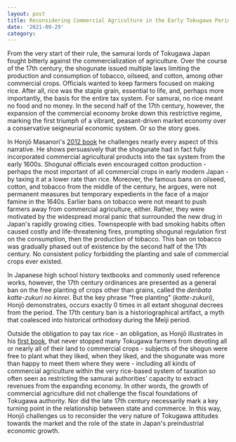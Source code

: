 ```yaml
---
layout: post
title: Reconsidering Commercial Agriculture in the Early Tokugawa Period
date: '2021-09-29'
category: 
---
```

<p>
From the very start of their rule, the samurai lords of Tokugawa Japan fought bitterly against the commercialization of agriculture. Over the course of the 17th century, the shogunate issued multiple laws limiting the production and consumption of tobacco, oilseed, and cotton, among other commercial crops. Officials wanted to keep farmers focused on making rice. After all, rice was the staple grain, essential to life, and, perhaps more importantly, the basis for the entire tax system. For samurai, no rice meant no food and no money. In the second half of the 17th century, however, the expansion of the commercial economy broke down this restrictive regime, marking the first triumph of a vibrant, peasant-driven market economy over a conservative seigneurial economic system. Or so the story goes.
</p>

<p>
In Honj&#333; Masanori's <a href="http://www.osaka-up.or.jp/books/ISBN978-4-87259-412-6.html">2012 book</a> he challenges nearly every aspect of this narrative. He shows persuasively that the shogunate had in fact fully incorporated commercial agricultural products into the tax system from the early 1600s. Shogunal officials even encouraged cotton production - perhaps the most important of all commercial crops in early modern Japan - by taxing it at a lower rate than rice. Moreover, the famous bans on oilseed, cotton, and tobacco from the middle of the century, he argues, were not permanent measures but temporary expedients in the face of a major famine in the 1640s. Earlier bans on tobacco were not meant to push farmers away from commercial agriculture, either. Rather, they were motivated by the widespread moral panic that surrounded the new drug in Japan's rapidly growing cities. Townspeople with bad smoking habits often caused costly and life-threatening fires, prompting shogunal regulation first on the consumption, then the production of tobacco. This ban on tobacco was gradually phased out of existence by the second half of the 17th century. No consistent policy forbidding the planting and sale of commercial crops ever existed.
</p>

<p>In Japanese high school history textbooks and commonly used reference works, however, the 17th century ordinances are presented as a general ban on the free planting of crops other than grains, called the <i>denbata katte-zukuri no kinrei</i>. But the key phrase "free planting" (<i>katte-zukuri</i>), Honj&#333; demonstrates, occurs exactly 0 times in all extant shogunal decrees from the period. The 17th century ban is a historiographical artifact, a myth that coalesced into historical orthodoxy during the Meiji period.
</p>

<p>
 Outside the obligation to pay tax rice - an obligation, as Honj&#333; illustrates in his <a href = "http://www.osaka-up.or.jp/books/ISBN978-4-87259-006-7.html">first book</a>, that never stopped many Tokugawa farmers from devoting all or nearly all of their land to commercial crops - subjects of the shogun were free to plant what they liked, when they liked, and the shogunate was more than happy to meet them where they were - including all kinds of commercial agriculture within the very rice-based system of taxation so often seen as restricting the samurai authorities' capacity to extract revenues from the expanding economy. In other words, the growth of commercial agriculture did not challenge the fiscal foundations of Tokugawa authority. Nor did the late 17th century necessarily mark a key turning point in the relationship between state and commerce. In this way, Honj&#333; challenges us to reconsider the very nature of Tokugawa attitudes towards the market and the role of the state in Japan's preindustrial economic growth.
 </p>